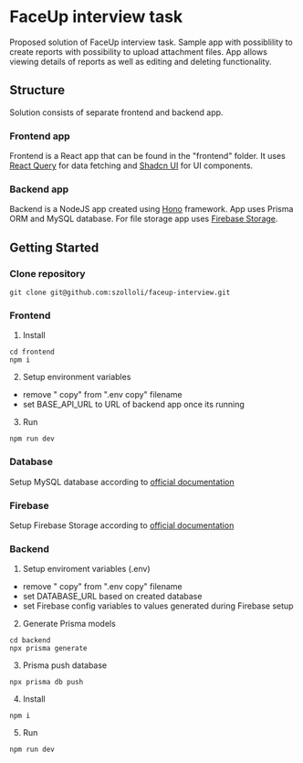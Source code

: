 # FaceUp interview task

Proposed solution of FaceUp interview task. Sample app with possiblility to create reports with possibility to upload attachment files. App allows viewing details of reports as well as editing and deleting functionality.

## Structure

Solution consists of separate frontend and backend app.

### Frontend app

Frontend is a React app that can be found in the "frontend" folder. It uses [React Query](https://react-query.tanstack.com/) for data fetching and [Shadcn UI](https://ui.shadcn.com/) for UI components.

### Backend app

Backend is a NodeJS app created using [Hono](https://hono.dev/) framework. App uses Prisma ORM and MySQL database. For file storage app uses [Firebase Storage](https://firebase.google.com/docs/storage).

## Getting Started

### Clone repository

```
git clone git@github.com:szolloli/faceup-interview.git
```

### Frontend

1. Install

```
cd frontend
npm i
```

2. Setup environment variables

- remove " copy" from ".env copy" filename
- set BASE_API_URL to URL of backend app once its running

3. Run

```
npm run dev
```

### Database

Setup MySQL database according to [official documentation](https://dev.mysql.com/)

### Firebase

Setup Firebase Storage according to [official documentation](https://firebase.google.com/docs/storage)

### Backend

1. Setup enviroment variables (.env)

- remove " copy" from ".env copy" filename
- set DATABASE_URL based on created database
- set Firebase config variables to values generated during Firebase setup

2. Generate Prisma models

```
cd backend
npx prisma generate
```

3. Prisma push database

```
npx prisma db push
```

4. Install

```
npm i
```

5. Run

```
npm run dev
```
